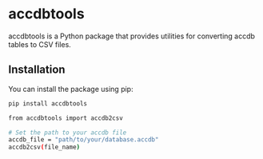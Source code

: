# accdbtools

accdbtools is a Python package that provides utilities for converting accdb tables to CSV files.

## Installation

You can install the package using pip:

```bash
pip install accdbtools

from accdbtools import accdb2csv

# Set the path to your accdb file
accdb_file = "path/to/your/database.accdb"
accdb2csv(file_name)